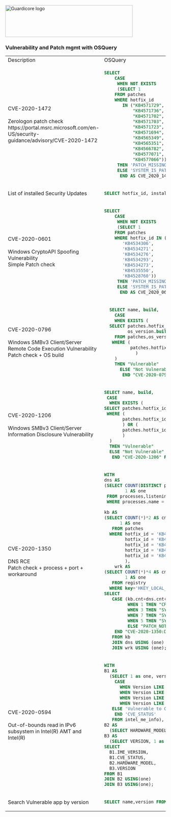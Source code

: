 <p align="left">
  <a href="https://www.guardicore.com/">
    <img src="https://www.guardicore.com/wp-content/uploads/2019/02/guardicore-press-releases-logo-banner2-845x200-1.jpg" alt="Guardicore logo" width="400" height="100">
  </a>
</p>
<h3 align="left">Vulnerability and Patch mgmt with OSQuery</h3>
<p align="left">

<table>
<tr>
<td> Description </td> <td> OSQuery </td>
</tr>
<tr>
<td> CVE-2020-1472<br>
<br> Zerologon patch check
<br> https://portal.msrc.microsoft.com/en-US/security-guidance/advisory/CVE-2020-1472	
</td>
<td>

```sql
SELECT 
    CASE 
     WHEN NOT EXISTS
     (SELECT 1
    FROM patches
    WHERE hotfix_id 
       IN ("KB4571729", 
           "KB4571736", 
           "KB4571702", 
           "KB4571703", 
           "KB4571723",
           "KB4571694", 
           "KB4565349", 
           "KB4565351", 
           "KB4566782", 
           "KB4577071", 
           "KB4577066"))
     THEN 'PATCH_MISSING'
     ELSE 'SYSTEM_IS_PATCHED'
      END AS CVE_2020_1472_vulnerable;
```

</td>
</tr>
<tr>
<td> List of installed Security Updates</td>
<td>

```sql
SELECT hotfix_id, installed_on FROM patches WHERE description = "Security Update";
```

</td>
</tr>
<tr>
<td> CVE-2020-0601<br>
     <br>
     Windows CryptoAPI Spoofing Vulnerability<br>
     Simple Patch check</td>
<td>

```sql
SELECT 
    CASE 
     WHEN NOT EXISTS
     (SELECT 1
    FROM patches
    WHERE hotfix_id IN (
       'KB4534306', 
       'KB4534271', 
       'KB4534276', 
       'KB4534293', 
       'KB4534273',
       'KB4535550', 
       'KB4528760'))
     THEN 'PATCH_MISSING'
     ELSE 'SYSTEM_IS_PATCHED'
      END AS CVE_2020_0601_vulnerable;
```

</td>
</tr>
<tr>
<td> CVE-2020-0796<br>
     <br>
     Windows SMBv3 Client/Server Remote Code Execution Vulnerability<br>
     Patch check + OS build
</td>
<td>

```sql
  SELECT name, build, 
    CASE 
    WHEN EXISTS (
  SELECT patches.hotfix_id,
         os_version.build 
    FROM patches,os_version 
   WHERE (
          patches.hotfix_id < 'KB4551762' AND (os_version.build = '1903' OR os_version.build = '1909')
         	)
    )
    THEN "Vulnerable" 
	  ELSE "Not Vulnerable" 
	   END "CVE-2020-0796" FROM os_version;
```

</td>
</tr>
<tr>
<td> CVE-2020-1206<br>
     <br>
     Windows SMBv3 Client/Server Information Disclosure Vulnerability
</td>
<td>

```sql
SELECT name, build, 
 CASE 
  WHEN EXISTS (
SELECT patches.hotfix_id,os_version.build FROM patches,os_version 
 WHERE (
       patches.hotfix_id < 'KB4560960' AND (os_version.build = '1903' OR os_version.build = '1909')
       ) OR (
       patches.hotfix_id < 'KB4557957' AND os_version.build = '2004'
       )
  )
  THEN "Vulnerable" 
  ELSE "Not Vulnerable" 
   END "CVE-2020-1206" FROM os_version;
 ```

</td>
</tr>
<tr>
<td> CVE-2020-1350<br>
     <br>
     DNS RCE<br>
     Patch check + process + port + workaround
</td>
<td>

```sql
WITH 
dns AS
(SELECT COUNT(DISTINCT processes.name) AS cnt,
        1 AS one
 FROM processes,listening_ports
 WHERE processes.name = 'dns.exe' AND listening_ports.port = '53'),

kb AS
(SELECT COUNT(*)*2 AS cnt,
      1 AS one
   FROM patches
  WHERE hotfix_id = 'KB4561616' OR
        hotfix_id = 'KB4565541' OR
        hotfix_id = 'KB4565540' OR
        hotfix_id = 'KB4565537' OR
        hotfix_id = 'KB4565535'
        ),
    wrk AS
(SELECT COUNT(*)*4 AS cnt,
        1 AS one
   FROM registry 
  WHERE key='HKEY_LOCAL_MACHINE\SYSTEM\CurrentControlSet\Services\DNS\Parameters' AND name='TcpReceivePacketSize' AND data < '65281')
SELECT
   CASE (kb.cnt+dns.cnt+wrk.cnt)
         WHEN 1 THEN "CRITICAL_PATCH_MISSING"
         WHEN 3 THEN "SYSTEM_IS_PATCHED"
         WHEN 7 THEN "SYSTEM_IS_PATCHED"
         WHEN 5 THEN "SYSTEM_HAS_A_WRKARND"
         ELSE "PATCH_NOT_APPLICABLE"
    END "CVE-2020-1350:DNS RCE"
   FROM kb
   JOIN dns USING (one)
   JOIN wrk USING (one);
```

</td>
</tr>
<tr>
<td> CVE-2020-0594<br>
     <br>
     Out-of-bounds read in IPv6 subsystem in Intel(R) AMT and Intel(R)
</td>
<td>

```sql
WITH
B1 AS
  (SELECT 1 as one, version as 'IME_VERSION',
    CASE
      WHEN Version LIKE '11.8%' AND Version >= '11.8.77' THEN 'NOT Vulnerable'
      WHEN Version LIKE '11.12%' AND Version >= '11.12.77' THEN 'NOT Vulnerable'
      WHEN Version LIKE '11.22%' AND Version >= '11.22.77' THEN 'NOT Vulnerable'
      WHEN Version LIKE '12.0%' AND Version >= '12.0.64' THEN 'NOT Vulnerable'
   ELSE 'Vulnerable to CVE-2020-0594'
    END 'CVE_STATUS'
   FROM intel_me_info), 
B2 AS
  (SELECT HARDWARE_MODEL, 1 AS one FROM system_info),
B3 AS
  (SELECT VERSION, 1 as one FROM platform_info)
SELECT
  B1.IME_VERSION,
  B1.CVE_STATUS,
  B2.HARDWARE_MODEL,
  B3.VERSION
FROM B1
JOIN B2 USING(one)
JOIN B3 USING(one);
```

</td>
</tr>
<tr>
<td> Search Vulnerable app by version</td>
<td>

```sql
SELECT name,version FROM programs WHERE name LIKE '%Apache%' AND version >= '8.5.0' and version <= '8.5.50'; 
```

</td>
</tr>

</table>
